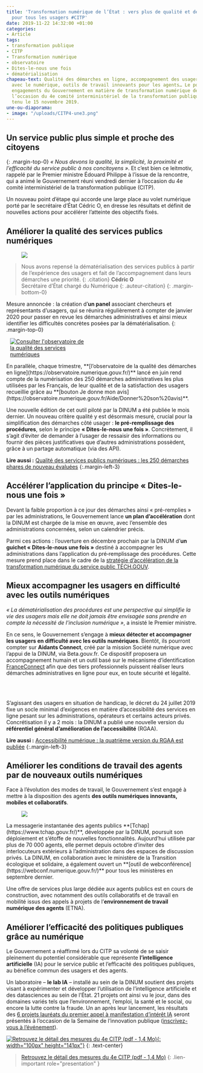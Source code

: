 ```yaml
---
title: 'Transformation numérique de l’État : vers plus de qualité et de simplicité
  pour tous les usagers #CITP'
date: 2019-11-22 14:32:00 +01:00
categories:
- Article
tags:
- transformation publique
- CITP
- Transformation numérique
- observatoire
- Dites-le-nous une fois
- dématérialisation
chapeau-text: Qualité des démarches en ligne, accompagnement des usagers en difficulté
  avec le numérique, outils de travail innovants pour les agents… Le point sur les
  engagements du Gouvernement en matière de transformation numérique de l’État, à
  l’occasion du 4e comité interministériel de la transformation publique qui s’est
  tenu le 15 novembre 2019.
une-ou-diaporama:
- image: "/uploads/CITP4-une3.png"
---
```


## Un service public plus simple et proche des citoyens
{: .margin-top-0}
*« Nous devons la qualité, la simplicité, la proximité et l’efficacité du service public à nos concitoyens »*. Et c’est bien ce leitmotiv, rappelé par le Premier ministre Édouard Philippe à l’issue de la rencontre, qui a animé le Gouvernement réuni vendredi dernier à l’occasion du 4e comité interministériel de la transformation publique (CITP).

Un nouveau point d’étape qui accorde une large place au volet numérique porté par le secrétaire d’État Cédric O, en dresse les résultats et définit de nouvelles actions pour accélérer l’atteinte des objectifs fixés.

## Améliorer la qualité des services publics numériques

<figure class='image-center' style='width: 90%;'><img src="/uploads/citp4-cedric-o.jpg"></figure>

> Nous avons repensé la dématérialisation des services publics à partir de l’expérience des usagers et fait de l’accompagnement dans leurs démarches une priorité.
{: .citation}
> **Cédric O**
> <br>Secrétaire d’État chargé du Numérique
{: .auteur-citation}
{: .margin-bottom-0}

Mesure annoncée : la création d’**un panel** associant chercheurs et représentants d’usagers, qui se réunira régulièrement à compter de janvier 2020 pour passer en revue les démarches administratives et ainsi mieux identifier les difficultés concrètes posées par la dématérialisation.
{: .margin-top-0}

<figure class='image-right' style='width: 40%; margin-left: 10px;'><a href="https://observatoire.numerique.gouv.fr/"><img src="/uploads/capture-observatoire-oct2019-851502.png" alt="Consulter l'observatoire de la qualité des services numériques"/></a>
</figure>En parallèle, chaque trimestre, **[l’observatoire de la qualité des démarches en ligne](https://observatoire.numerique.gouv.fr/)** lancé en juin rend compte de la numérisation des 250 démarches administratives les plus utilisées par les Français, de leur qualité et de la satisfaction des usagers recueillie grâce au **[bouton Je donne mon avis](https://observatoire.numerique.gouv.fr/Aide/Donner%20son%20avis)**.

Une nouvelle édition de cet outil piloté par la DINUM a été publiée le mois dernier. Un nouveau critère qualité y est désormais mesuré, crucial pour la simplification des démarches côté usager : **le pré-remplissage des procédures**, selon le principe **« Dites-le-nous une fois »**. Concrètement, il s’agit d’éviter de demander à l’usager de ressaisir des informations ou fournir des pièces justificatives que d’autres administrations possèdent, grâce à un partage automatique (via des API).

**Lire aussi :** [Qualité des services publics numériques : les 250 démarches phares de nouveau évaluées](https://www.numerique.gouv.fr/actualites/qualite-des-services-publics-numeriques-les-250-demarches-phares-de-nouveau-evaluees/)
{:.margin-left-3}

## Accélérer l’application du principe « Dites-le-nous une fois »

Devant la faible proportion à ce jour des démarches ainsi « pré-remplies » par les administrations, le Gouvernement lance **un plan d’accélération** dont la DINUM est chargée de la mise en œuvre, avec l’ensemble des administrations concernées, selon un calendrier précis.

Parmi ces actions : l’ouverture en décembre prochain par la DINUM d’**un guichet « Dites‑le‑nous une fois »** destiné à accompagner les administrations dans l’application du pré‑remplissage des procédures. Cette mesure prend place dans le cadre de la [stratégie d’accélération de la transformation numérique du service public TECH.GOUV](https://www.numerique.gouv.fr/publication/tech-gouv-strategie-et-feuille-de-route-2019-2021/).

## Mieux accompagner les usagers en difficulté avec les outils numériques

*« La dématérialisation des procédures est une perspective qui simplifie la vie des usagers mais elle ne doit jamais être envisagée sans prendre en compte la nécessité de l’inclusion numérique »*, a insisté le Premier ministre.

En ce sens, le Gouvernement s’engage à **mieux détecter et accompagner les usagers en difficulté avec les outils numériques**. Bientôt, ils pourront compter sur **Aidants Connect**, créé par la mission Société numérique avec l’appui de la DINUM, via Beta.gouv.fr. Ce dispositif proposera un accompagnement humain et un outil basé sur le mécanisme d’identification [FranceConnect](https://www.franceconnect.gouv.fr/) afin que des tiers professionnels puissent réaliser leurs démarches administratives en ligne pour eux, en toute sécurité et légalité.

<div class="conteneur-iframe seize-neuvieme">
<div class="dailymotion_player" width="100%" height="100%" videoID="x7obr5q" theme="light" rel="0" controls="1" showinfo="1" autoplay="0"></div>
</div>
<br>
<br>

S’agissant des usagers en situation de handicap, le décret du 24 juillet 2019 fixe un socle minimal d’exigences en matière d’accessibilité des services en ligne pesant sur les administrations, opérateurs et certains acteurs privés. Concrétisation il y a 2 mois : la DINUM a publié une nouvelle version du **référentiel général d’amélioration de l’accessibilité** (RGAA).

**Lire aussi :** [Accessibilité numérique : la quatrième version du RGAA est publiée](https://www.numerique.gouv.fr/actualites/accessibilite-numerique-la-quatrieme-version-du-rgaa-est-publiee/)
{:.margin-left-3}

## Améliorer les conditions de travail des agents par de nouveaux outils numériques
Face à l’évolution des modes de travail, le Gouvernement s’est engagé à mettre à la disposition des agents **des outils numériques innovants, mobiles et collaboratifs**.

<figure class='image-left' style='width: 40%;'><img src="/uploads/Tchap_mise-en-situation-3.jpg"/></figure>La messagerie instantanée des agents publics **[Tchap](https://www.tchap.gouv.fr/)**, développée par la DINUM, poursuit son déploiement et s’étoffe de nouvelles fonctionnalités. Aujourd’hui utilisée par plus de 70 000 agents, elle permet depuis octobre d’inviter des interlocuteurs extérieurs à l’administration dans des espaces de discussion privés. La DINUM, en collaboration avec le ministère de la Transition écologique et solidaire, a également ouvert un **[outil de webconférence](https://webconf.numerique.gouv.fr/)** pour tous les ministères en septembre dernier.

Une offre de services plus large dédiée aux agents publics est en cours de construction, avec notamment des outils collaboratifs et de travail en mobilité issus des appels à projets de l’**environnement de travail numérique des agents** (ETNA).

## Améliorer l’efficacité des politiques publiques grâce au numérique

Le Gouvernement a réaffirmé lors du CITP sa volonté de se saisir pleinement du potentiel considérable que représente **l’intelligence artificielle** (IA) pour le service public et l’efficacité des politiques publiques, au bénéfice commun des usagers et des agents.

Un laboratoire – **le lab IA** – installé au sein de la DINUM soutient des projets visant à expérimenter et développer l’utilisation de l’intelligence artificielle et des datasciences au sein de l’État. 21 projets ont ainsi vu le jour, dans des domaines variés tels que l’environnement, l’emploi, la santé et le social, ou encore la lutte contre la fraude. Un an après leur lancement, les résultats des [6 projets lauréats du premier appel à manifestation d’intérêt IA](https://www.numerique.gouv.fr/actualites/intelligence-artificielle-6-projets-selectionnes-pour-etre-experimentes-dans-les-services-publics/) seront présentés à l’occasion de la Semaine de l’innovation publique ([inscrivez-vous à l’événement](/agenda/appel-a-manifestation-dinteret-intelligence-artificielle-presentation-des-resultats-de-la-saison-1-et-echanges-avec-les-porteurs-de-projet/)).

[![Retrouvez le détail des mesures du 4e CITP (pdf - 1,4 Mo)](/uploads/capture-dp-citp4-200.png){: width="100px" height="141px"}](/uploads/dossier_de_presse-4eme_comite_interministeriel_de_la_transformation_publique.pdf)
{: .text-center}
> [Retrouvez le détail des mesures du 4e CITP (pdf - 1,4 Mo)](/uploads/dossier_de_presse-4eme_comite_interministeriel_de_la_transformation_publique.pdf)
{: .lien-important role="presentation" }
